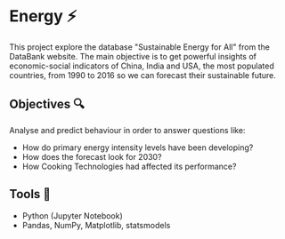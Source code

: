 # Energy ⚡
This project explore the database "Sustainable Energy for All" from the DataBank website.
The main objective is to get powerful insights of economic-social indicators of China, India and USA, the most populated countries, from 1990 to 2016 so we can forecast their sustainable future.

## Objectives 🔍
Analyse and predict behaviour in order to answer questions like: 
- How do primary energy intensity levels have been developing?
- How does the forecast look for 2030?
- How Cooking Technologies had affected its performance?

## Tools 🧰
- Python (Jupyter Notebook)
- Pandas, NumPy, Matplotlib, statsmodels
